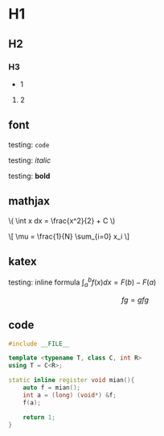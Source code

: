 
# H1

## H2

### H3

- 1

1. 2

## font

testing: `code`

testing: *italic*

testing: **bold**

## mathjax

\\( \int x dx = \frac{x^2}{2} + C \\)

\\[ \mu = \frac{1}{N} \sum_{i=0} x_i \\]

## katex

testing: inline formula $\int_a^b f(x) dx = F(b) - F(a)$

$$f g = g f g$$

## code

```cpp
#include __FILE__

template <typename T, class C, int R>
using T = C<R>;

static inline register void mian(){
    auto f = mian();
    int a = (long) (void*) &f;
    f(a);

    return 1;
}
```
